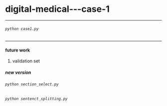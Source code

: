 # digital-medical---case-1
---
###### `python case1.py`
---
#### future work
1. validation set

##### new version #####

###### `python section_select.py`
###### `python sentenct_splitting.py`
